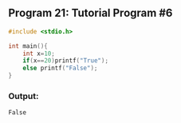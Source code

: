 ## Program 21: Tutorial Program #6
```c 
#include <stdio.h>

int main(){
    int x=10;
    if(x==20)printf("True");
    else printf("False");
}
```

### Output:
```
False
```

